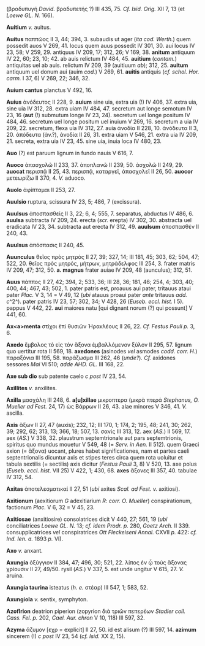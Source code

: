 (βραδυπυγή *David.* βραδυπετής ?) III 435, 75. *Cf. Isid. Orig.* XII 7,
13 (et *Loewe GL. N.* 166).

**Auitium** *v.* auitus.

**Auitus** παππῶος II 3, 44; 394, 3. subaudis ut ager (*ita cod.
Werth.*) quem possedit auos V 269, 41. locus quem auus possedit IV 301,
30. aui locus IV 23, 58; V 259, 29. antiquus IV 209, 17; 312, 26; V 169,
38. **anitum** antiquum IV 22, 60; 23, 10; 42. ab auis relictum IV 484,
45. **auitium** (*contam.*) antiquitas uel ab auis. relictum IV 209, 39
(auitiuum *ab*); 312, 25. **auitum** antiquum uel donum aui (auim
*cod.*) V 269, 61. **auitis** antiquis (*cf. schol. Hor. carm.* I 37, 6)
V 269, 22; 346, 32.

**Auium cantus** planctus V 492, 16.

**Auius** ἀνόδευτος II 228, 9. **auium** sine uia, extra uia (!) IV 406,
37. extra uia, sine uia IV 312, 28. extra uiam IV 484, 47. secretum aut
longe semotum IV 23, 16 (**aut** (!) submutum longe IV 23, 24). secretum
uel longe positum IV 484, 46. secretum uel longe positum uel inuium V
269, 16. secretum a uia IV 209, 22. secretum, flexa uia IV 312, 27. auia
ἀνοδία II 228, 10. ἀνόδευτα II 3, 20. ἀπόδευτα (ἀν.?), ἀνοδία II 26, 31.
extra uiam V 546, 21. extra uia IV 209, 21. secreta, extra uia IV 23,
45. sine uia, inuia loca IV 480, 23.

**Auo** (?) est paruum lignum in fundo nauis V 616, 7.

**Auoco** ἀπασχολῶ II 233, 37. ἀποπλανῶ II 239, 50. ἀσχολῶ II 249, 29.
**auocat** περισπᾷ II 25, 43. περισπᾷ, καταργεῖ, ἀπασχολεῖ II 26, 50.
**auocor** μετεωρίζω II 370, 4. *V.* aduoco.

**Auolo** ἀφίπταμαι II 253, 27.

**Auulsio** ruptura, scissura IV 23, 5; 486, 7 (excissura).

**Auulsus** ἀποσπασθείς II 3, 22; 6, 4; 555, 7. separatus, abductus IV
486, 6. **auulsa** subtracta IV 209, 24. erecta (*scr.* erepta) IV 302,
30. abstracta uel eradicata IV 23, 34. subtracta aut erecta IV 312, 49.
**auulsum** ἀποσπασθέν II 240, 43.

**Auulsus** ἀπόσπασις II 240, 45.

**Auunculus** θεῖος πρὸς μητρός II 27, 39; 327, 14; III 181, 45; 303,
62; 504, 47; 522, 20. θεῖος πρὸς μητρός, μήτρων, μητράδελφος III 254, 3.
frater matris IV 209, 47; 312, 50. **a. magnus** frater auiae IV 209, 48
(aunculus); 312, 51.

**Auus** πάππος II 27, 42; 394, 2; 533, 36; III 28, 36; 181, 46; 254, 4;
303, 40; 400, 44; 467, 43; 502, 1. pater patris est, proauus aui pater,
tritauus ataui pater *Plac.* V 3, 14 = V 49, 12 (*ubi* atauus proaui
pater *ante* tritauus *add. c*^2^). pater patris IV 23, 57; 302, 34; V
428, 26 (*Euseb. eccl. hist.* I 5). pappus V 442, 22. **aui** maiores
natu [qui dignant norum (?) qui possunt] V 441, 60.

**Ax\<a\>menta** στίχοι ἐπὶ θυσιῶν Ἡρακλέους II 26, 22. *Cf. Festus
Pauli p.* 3, 6.

**Axedo** ἔμβολος τὸ εἰς τὸν ἄξονα ἐμβαλλόμενον ξύλον II 295, 57. lignum
quo uertitur rota II 569, 18. **axedones** (asinodes *vel* asmodes
*codd. corr. H.*) παραξόνια III 195, 58. παράζωσμα III 262, 46
(*unde?*)*. Cf.* axidones sessores *Mai* VI 510; *adde AHD. GL.* III
168, 22.

**Axe sub dio** sub patente caelo *c post* IV 23, 54.

**Axillites** *v.* anxilites.

**Axilla** μασχάλη III 248, 6. **a[u]xillae** μικροπτερα (μικρὰ πτερά
*Stephanus, O. Mueller ad Fest.* 24, 17) ὡς Βάρρων II 26, 43. alae
minores V 346, 41. *V.* ascilla.

**Axis** ἄξων II 27, 47 (auxis); 232, 12; III 170, 1; 174, 2; 195, 48;
241, 30; 262, 39; 292, 62; 313, 13; 366, 18; 507, 13. σανίς III 313, 12.
aex (*AS.*) II 569, 17. aex (*AS.*) V 338, 32. plaustrum septemtrionale
aut pars septemtrionis, spiritus quo mundus mouetur V 549, 48 (= *Serv.
in Aen.* II 512). quem Graeci axion (= ἄξονα) uocant, plures habet
significationes, nam et partes caeli septentrionalis dicuntur axis et
stipes teres circa quem rota uoluitur et tabula sextilis (= sectilis)
axis dicitur (*Festus Pauli* 3, 8) V 520, 13. axe polus (*Euseb. eccl.
hist.* VII 25) V 422, 1; 430, 68. **axes** ἄξονες III 357, 40. tabuIae
IV 312, 54.

**Axitas** ἀποτελεσματικαί II 27, 51 (*ubi* axites *Scal. ad Fest. v.*
axitiosi).

**Axitionum** (aexitiorum *G* adexitiarium *R: corr. O. Mueller*)
conspirationum, factionum *Plac.* V 6, 32 = V 45, 23.

**Axitiosae** (anxitiosire) consolatrices dicit V 440, 27; 561, 19
(*ubi* conciliatrices *Loewe GL. N.* 13; *cf. idem Prodr. p.* 280,
*Goetz Arch.* II 339. consupplicatrices *vel* conspiratrices *Ott
Fleckeiseni Annal.* CXVII *p.* 422: *cf. Ind. Ien. a.* 1893 *p.* VI).

**Axo** *v.* anxant.

**Axungia** ὀξύγγιον II 384, 47; 496, 30; 521, 22. λίπος ἐν ᾧ τοὺς
ἄξονας χρίουσιν II 27, 49/50. rysil (*AS.*) V 337, 5. est unde ungitur V
615, 27. *V.* aruina.

**Axungia taurina** isteatus (*h. e.* στέαρ) III 547, 1; 583, 52.

**Axungiola** *v.* sentix, symphyton.

**Azoflrion** deatrion piperion (zopyrion διὰ τριῶν πεπερέων *Stadler
coll. Cass. Fel. p.* 202, *Cael. Aur. chron* V 10, 118) III 597, 32.

**Azyma** ἄζυμον [εχρ = explicit] II 27, 50. id est alisum (?) III
597, 14. **azimum** sincerem (!) *c post* IV 23, 54 (*cf. Isid.* XX 2,
15).
